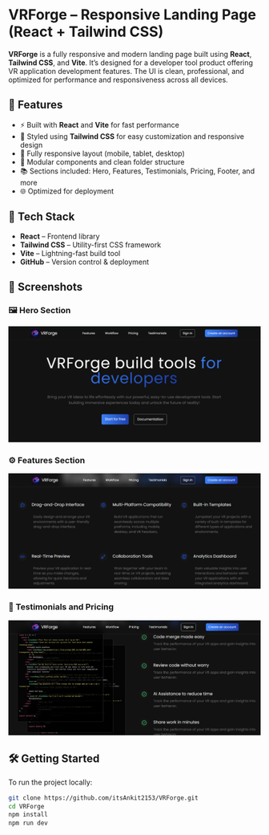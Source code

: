 # VRForge – Responsive Landing Page (React + Tailwind CSS)

**VRForge** is a fully responsive and modern landing page built using **React**, **Tailwind CSS**, and **Vite**. It’s designed for a developer tool product offering VR application development features. The UI is clean, professional, and optimized for performance and responsiveness across all devices.

## 🚀 Features

- ⚡ Built with **React** and **Vite** for fast performance
- 🎨 Styled using **Tailwind CSS** for easy customization and responsive design
- 📱 Fully responsive layout (mobile, tablet, desktop)
- 🧰 Modular components and clean folder structure
- 📚 Sections included: Hero, Features, Testimonials, Pricing, Footer, and more
- 🌐 Optimized for deployment

## 📁 Tech Stack

- **React** – Frontend library
- **Tailwind CSS** – Utility-first CSS framework
- **Vite** – Lightning-fast build tool
- **GitHub** – Version control & deployment

## 📸 Screenshots

### 🖼️ Hero Section
![Hero Section](public/VRForge1.png)

### ⚙️ Features Section
![Features Section](public/VRForge2.png)

### 💬 Testimonials and Pricing
![Testimonials](public/VRForge3.png)


## 🛠️ Getting Started

To run the project locally:

```bash
git clone https://github.com/itsAnkit2153/VRForge.git
cd VRForge
npm install
npm run dev
